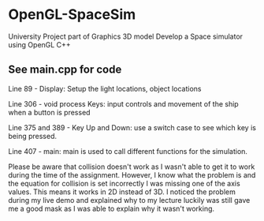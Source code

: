 # OpenGL-SpaceSim

University Project part of Graphics 3D model 
Develop a Space simulator using OpenGL C++

## See main.cpp for code 

Line 89 - Display: Setup the light locations, object locations 

Line 306 - void process Keys: input controls and movement of the ship when a button is pressed 

Line 375 and 389 - Key Up and Down: use a switch case to see which key is being pressed. 

Line 407 - main: main is used to call different functions for the simulation. 

Please be aware that collision doesn't work as I wasn't able to get it to work during the time of the assignment. 
However, I know what the problem is and the equation for collision is set incorrectly I was missing one of the axis values. This means it works in 2D instead of 3D. I noticed the problem during my live demo and explained why to my lecture luckily was still gave me a good mask as I was able to explain why it wasn't working.
